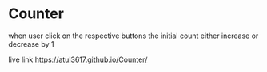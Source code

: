 # Counter
when user click on the respective buttons the initial count either increase or decrease by 1 

live link https://atul3617.github.io/Counter/
